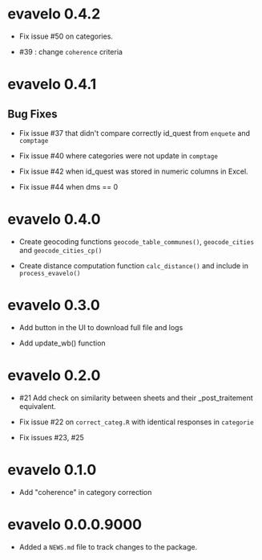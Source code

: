 # evavelo 0.4.2

- Fix issue #50 on categories.

- #39 : change `coherence` criteria

# evavelo 0.4.1

## Bug Fixes 

- Fix issue #37 that didn't compare correctly id_quest from `enquete` and `comptage`

- Fix issue #40 where categories were not update in `comptage`

- Fix issue #42 when id_quest was stored in numeric columns in Excel.

- Fix issue #44 when dms == 0

# evavelo 0.4.0

- Create geocoding functions `geocode_table_communes()`, `geocode_cities` and `geocode_cities_cp()`

- Create distance computation function `calc_distance()` and include in `process_evavelo()`

# evavelo 0.3.0

- Add button in the UI to download full file and logs

- Add update_wb() function

# evavelo 0.2.0

- #21 Add check on similarity between sheets and their _post_traitement equivalent.

- Fix issue #22 on `correct_categ.R` with identical responses in `categorie`

- Fix issues #23, #25

# evavelo 0.1.0
 
- Add "coherence" in category correction
 
# evavelo 0.0.0.9000

-   Added a `NEWS.md` file to track changes to the package.
